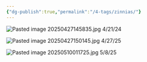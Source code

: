 ```yaml
---
{"dg-publish":true,"permalink":"/4-tags/zinnias/"}
---
```


![Pasted image 20250427145835.jpg](/img/user/2%20Source%20Material/Attachments/Pasted%20image%2020250427145835.jpg)
4/21/24


![Pasted image 20250427150145.jpg](/img/user/2%20Source%20Material/Attachments/Pasted%20image%2020250427150145.jpg)
4/27/25

![Pasted image 20250510011725.jpg](/img/user/2%20Source%20Material/Attachments/Pasted%20image%2020250510011725.jpg)
5/8/25

